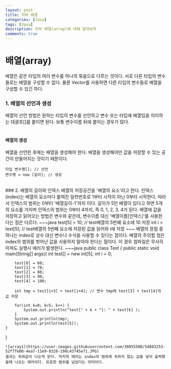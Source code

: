 ```yaml
---
layout: post
title: 자바 배열
categories: [Java]
tags: [Java]
description: 자바 배열(array)에 대해 알아보자
comments: true
---
```


# **배열(array)**  
배열은 같은 타입의 여러 변수를 하나의 묶음으로 다루는 것이다. 서로 다른 타입의 변수들로는 배열을 구성할 수 없다. 물론 Vector를 사용하면 다른 타입의 변수들로 배열을 구성할 수 있긴 하다.  

### 1. 배열의 선언과 생성  
배열의 선언 방법은 원하는 타입의 변수를 선언하고 변수 또는 타입에 배열임을 의미하는 대괄호[]를 붙이면 된다. 보통 변수이름 뒤에 붙이는 경우가 많다.  
<br>  
#### **배열의 생성**  
배열을 선언한 후에는 배열을 생성해야 한다. 배열을 생성해야만 값을 저장할 수 있는 공간이 만들어지는 것이기 때문이다.  
~~~
타입 변수명[]; // 선언
변수명 = new [길이]; // 생성
~~~  
<br>  
### 2. 배열의 길이와 인덱스  
배열의 저장공간을 '배열의 요소'라고 한다. 인덱스(index)는 배열의 요소마다 붙여진 일련번호로 1부터 시작이 아닌 0부터 시작한다. 따라서 인덱스의 범위는 0부터 '배열길이-1'까지 이다. 길이가 5인 배열이 있다고 하면 5개의 요소를 가지며 인덱스의 범위는 0부터 4까지, 즉 0, 1, 2, 3, 4가 된다.  
배열에 값을 저장하고 읽어오는 방법은 변수와 같은데, 변수이름 대신 '배열이름[인덱스]'를 사용한다는 점은 다르다.  
~~~java
test[5] = 10; // test배열의 5번째 요소에 10 저장
int i = test[5]; // test배열의 5번째 요소에 저장된 값을 읽어와 i에 저장
~~~  
배열의 장점 중 하나는 index로 상수 대신 변수나 수식을 사용할 수 있다는 점이다. 배열의 주의할 점은 index의 범위를 벗어난 값을 사용하지 말아야 한다는 점이다. 이 경우 컴파일은 무사히 마쳐도 실행시 에러가 발생한다.  
~~~java
public class Test {
	public static void main(String[] args){
		int test[] = new int[5];
		int i  = 0;
		
		test[0] = 60;
		test[1] = 70;
		test[2] = 80;
		test[3] = 90;
		test[4] = 100;
		
		int tmp = test[i+3] + test[i+4]; // 변수 tmp에 test[3] + test[4]의 값 저장
		
		for(int k=0; k<5; k++) {
			System.out.println("test[" + k + "]: " + test[k] );
		}
		System.out.println(tmp);
		System.out.println(test[5]);
    }
}
~~~  
![array1](https://user-images.githubusercontent.com/36055500/54883253-52f7fe80-4ea7-11e9-8328-198c43745e71.JPG)  
결과는 위와같이 나오게 된다. 마지막 에러는 index의 범위에 속하지 않는 값을 넣어 출력했을때 나오는 에러이다. 유효한 범위를 넘었다는 의미이다.
